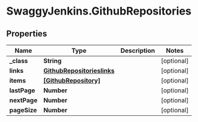 # SwaggyJenkins.GithubRepositories

## Properties

Name | Type | Description | Notes
------------ | ------------- | ------------- | -------------
**_class** | **String** |  | [optional] 
**links** | [**GithubRepositorieslinks**](GithubRepositorieslinks.md) |  | [optional] 
**items** | [**[GithubRepository]**](GithubRepository.md) |  | [optional] 
**lastPage** | **Number** |  | [optional] 
**nextPage** | **Number** |  | [optional] 
**pageSize** | **Number** |  | [optional] 


